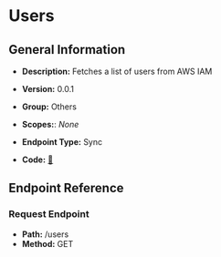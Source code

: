 # Users

## General Information

- **Description:** Fetches a list of users from AWS IAM

- **Version:** 0.0.1
- **Group:** Others
- **Scopes:**: _None_
- **Endpoint Type:** Sync
- **Code:** [🔗](https://github.com/NangoHQ/integration-templates/tree/main/integrations/aws-iam/syncs/users.ts)

## Endpoint Reference

### Request Endpoint

- **Path:** /users
- **Method:** GET
